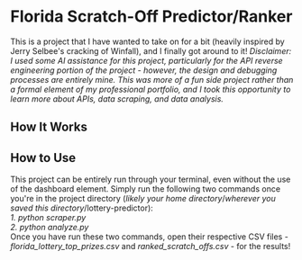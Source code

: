 # Florida Scratch-Off Predictor/Ranker
This is a project that I have wanted to take on for a bit (heavily inspired by Jerry Selbee's cracking of Winfall), and I finally got around to it!
*Disclaimer: I used some AI assistance for this project, particularly for the API reverse engineering portion of the project - however, the design and debugging processes are entirely mine. This was more of a fun side project rather than a formal element of my professional portfolio, and I took this opportunity to learn more about APIs, data scraping, and data analysis.*
## How It Works
## How to Use
This project can be entirely run through your terminal, even without the use of the dashboard element. Simply run the following two commands once you're in the project directory (*likely your home directory*/*wherever you saved this directory*/lottery-predictor):
<br> *1. python scraper.py*
<br> *2. python analyze.py* <br>
Once you have run these two commands, open their respective CSV files - *florida_lottery_top_prizes.csv* and *ranked_scratch_offs.csv* - for the results!

